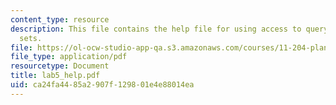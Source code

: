 ```yaml
---
content_type: resource
description: This file contains the help file for using access to query multiple data
  sets.
file: https://ol-ocw-studio-app-qa.s3.amazonaws.com/courses/11-204-planning-communications-and-digital-media-fall-2004/ca24fa4485a2907f129801e4e88014ea_lab5_help.pdf
file_type: application/pdf
resourcetype: Document
title: lab5_help.pdf
uid: ca24fa44-85a2-907f-1298-01e4e88014ea
---
```


